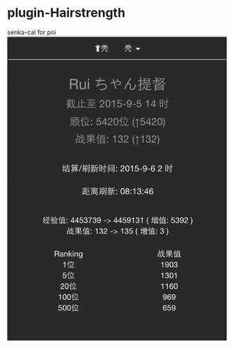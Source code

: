 # plugin-Hairstrength
senka-cal for poi  
![](https://github.com/ruiii/poi-wiki-plugins-image/blob/master/Hairstrength.png)
